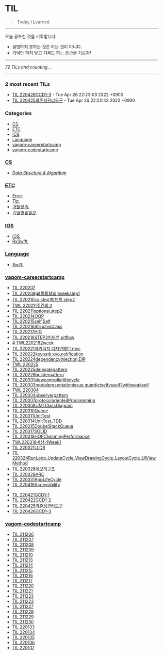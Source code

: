 # TIL
> Today I Learned

---

 오늘 공부한 것을 기록합니다.
 - 설명하지 못하는 것은 아는 것이 아니다.
 - 기억만 하지 말고 기록도 하는 습관을 기르자!

 ---


_72 TILs and counting..._

---

### 2 most recent TILs

- [TIL 220426GCD1-3](yagom-careerstartcamp/220426GCD1-3.md) - Tue Apr 26 22:23:03 2022 +0900
- [TIL 220425의존성관리도구](yagom-careerstartcamp/220425의존성관리도구.md) - Tue Apr 26 22:22:42 2022 +0900

### Categories

- [CS](#CS)
- [ETC](#ETC)
- [IOS](#IOS)
- [Language](#Language)
- [yagom-careerstartcamp](#yagom-careerstartcamp)
- [yagom-codestartcamp](#yagom-codestartcamp)

### [CS](#CS)
- [*Data Structure & Algorithm*](CS/CS.md)

### [ETC](#ETC)
- [*Error.*](ETC/Error.md)
- [*Tip.*](ETC/Tip.md)
- [*개발용어.*](ETC/개발용어.md)
- [*기술면접질문.*](ETC/기술면접질문.md)

### [IOS](#IOS)
- [*iOS.*](IOS/IOS.md)
- [*RxSwift.*](IOS/RxSwift.md)

### [Language](#Language)
- [*Swift.*](Language/Swift.md)

### [yagom-careerstartcamp](#yagom-careerstartcamp)
- [TIL 220207](yagom-careerstartcamp/220207캠프시작,사전과제설명및리뷰.md)
- [TIL 220208git활동학습,1weekstep1](yagom-careerstartcamp/220208git활동학습,1weekstep1.md)
- [TIL 220210cs,step1피드백,step2](yagom-careerstartcamp/220210cs,step1피드백,step2.md)
- [TWL 220211주간회고](yagom-careerstartcamp/220211TWL.md)
- [TIL 220211optional,step2](yagom-careerstartcamp/220211optional,step2.md)
- [TIL 220214OOP](yagom-careerstartcamp/220214OOP.md)
- [TIL 220215self,Self](yagom-careerstartcamp/220215self,Self.md)
- [TIL 220216StructvsClass](yagom-careerstartcamp/220216StructvsClass.md)
- [TIL 220217HIG](yagom-careerstartcamp/220217HIG.md)
- [TIL 220218STEP2피드백,gitflow](yagom-careerstartcamp/220218STEP2피드백,gitflow.md)
- [# TWL2202182week](yagom-careerstartcamp/220218TWL.md)
- [TIL 220221아키텍처,디자인패턴,mvc](yagom-careerstartcamp/220221아키텍처,디자인패턴,mvc.md)
- [TIL 220222keypath,kvo,notification](yagom-careerstartcamp/220222keypath,kvo,notification.md)
- [TIL 220224dependencyInjection,DIP](yagom-careerstartcamp/220224dependencyInjection,DIP.md)
- [TWL 220225](yagom-careerstartcamp/220225TWL.md)
- [TIL 220225delegatepattern](yagom-careerstartcamp/220225delegatepattern.md)
- [TIL 220228builderpattern](yagom-careerstartcamp/220228builderpattern.md)
- [TIL 220301viewcontrollerlifecycle](yagom-careerstartcamp/220301viewcontrollerlifecycle.md)
- [TIL 220303modalpresentationissue,guardletselfvsself?withweakself](yagom-careerstartcamp/220303modalpresentationissue,guardletselfvsself?withweakself.md)
- [TWL 220304](yagom-careerstartcamp/220304TWL.md)
- [TIL 220304observerpattern](yagom-careerstartcamp/220304observerpattern.md)
- [TIL 220307protocolorientedProgramming](yagom-careerstartcamp/220307protocolorientedProgramming.md)
- [TIL 220308UMLClassDiagram](yagom-careerstartcamp/220308UMLClassDiagram.md)
- [TIL 220310Queue](yagom-careerstartcamp/220310Queue.md)
- [TIL 220311UnitTest](yagom-careerstartcamp/220311UnitTest.md)
- [TIL 220314UnitTest_TDD](yagom-careerstartcamp/220314UnitTest_TDD.md)
- [TIL 220315DoubelStackQueue](yagom-careerstartcamp/220315DoubelStackQueue.md)
- [TIL 220317SOLID](yagom-careerstartcamp/220317SOLID.md)
- [TIL 220318HOFChainningPerformance](yagom-careerstartcamp/220318HOFChainningPerformance.md)
- [TWL220318계산기Week1](yagom-careerstartcamp/220318계산기Week1TWL.md)
- [TIL 220321LLDB](yagom-careerstartcamp/220321LLDB.md)
- [TIL 220324RunLoop_UpdateCycle_ViewDrawingCycle_LayoutCycle_UIViewMethod](yagom-careerstartcamp/220324RunLoop_UpdateCycle_ViewDrawingCycle_LayoutCycle_UIViewMethod.md)
- [TIL 220328메모리구조](yagom-careerstartcamp/220328메모리구조.md)
- [TIL 220329ARC](yagom-careerstartcamp/220329ARC.md)
- [TIL 220331AppLifeCycle](yagom-careerstartcamp/220331AppLifeCycle.md)
- [TIL 220418Accessibility](yagom-careerstartcamp/220418Accessibility.md)
- [](yagom-careerstartcamp/220419Concurrency_Parallelism_sync_async.md)
- [TIL 220421GCD1-1](yagom-careerstartcamp/220421GCD1-1.md)
- [TIL 220422GCD1-2](yagom-careerstartcamp/220422GCD1-2.md)
- [TIL 220425의존성관리도구](yagom-careerstartcamp/220425의존성관리도구.md)
- [TIL 220426GCD1-3](yagom-careerstartcamp/220426GCD1-3.md)

### [yagom-codestartcamp](#yagom-codestartcamp)
- [TIL 211206](yagom-codestartcamp/211206캠프시작_git_week1livesession.md)
- [TIL 211207](yagom-codestartcamp/211207OOP의특징.md)
- [TIL 211208](yagom-codestartcamp/211208Week1Step2리뷰.md)
- [TIL 211209](yagom-codestartcamp/211209SOLID-S.md)
- [TIL 211210](yagom-codestartcamp/211210SOLID-O.md)
- [TIL 211213](yagom-codestartcamp/211213리더피드백,SOLID-L.md)
- [TIL 211214](yagom-codestartcamp/211214패러다임,함수형프로그래밍,일급시민.md)
- [TIL 211215](yagom-codestartcamp/211215TypeProperty.md)
- [TIL 211216](yagom-codestartcamp/211216Protocol,structvsclass.md)
- [TIL 211217](yagom-codestartcamp/211217ValTypevsRefType.md)
- [TIL 211220](yagom-codestartcamp/211220Type,Instance.md)
- [TIL 211221](yagom-codestartcamp/211221week3step2,SOLID-I.md)
- [TIL 211222](yagom-codestartcamp/211222week3step2feedback.md)
- [TIL 211223](yagom-codestartcamp/211223propertyObserver.md)
- [TIL 211227](yagom-codestartcamp/211227SOLID-D.md)
- [TIL 211228](yagom-codestartcamp/211228FrameworkvsLibrary.md)
- [TIL 211229](yagom-codestartcamp/211229week4step1feedback,final,closureType.md)
- [TIL 211230](yagom-codestartcamp/211230enumerated,LocalizedError.md)
- [TIL 220103](yagom-codestartcamp/220103designpattern.md)
- [TIL 220104](yagom-codestartcamp/220104creationalpattern.md)
- [TIL 220105](yagom-codestartcamp/220105designpattern-abstractfactorypattern.md)
- [TIL 220106](yagom-codestartcamp/220106designpattern-builderpattern.md)
- [TIL 220107](yagom-codestartcamp/220107designpatter-factorymethod.md)

[1]: https://simonwillison.net/2020/Apr/20/self-rewriting-readme/
[2]: https://github.com/jbranchaud/til

